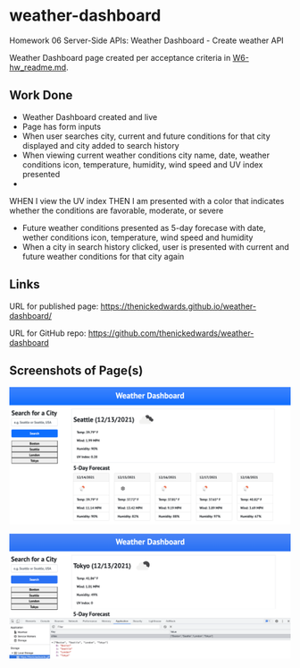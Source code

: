 # weather-dashboard
Homework 06 Server-Side APIs: Weather Dashboard - Create weather API

Weather Dashboard page created per acceptance criteria in [W6-hw_readme.md](W6-hw_readme.md).

## Work Done
* Weather Dashboard created and live
* Page has form inputs
* When user searches city, current and future conditions for that city displayed and city added to search history
* When viewing current weather conditions city name, date, weather conditions icon, temperature, humidity, wind speed and UV index presented
* 
WHEN I view the UV index
THEN I am presented with a color that indicates whether the conditions are favorable, moderate, or severe
* Future weather conditions presented as 5-day forecase with date, wether conditions icon, temperature, wind speed and humidity
* When a city in search history clicked, user is presented with current and future weather conditions for that city again

## Links
URL for published page: https://thenickedwards.github.io/weather-dashboard/

URL for GitHub repo: https://github.com/thenickedwards/weather-dashboard

## Screenshots of Page(s)
![Screenshot of Nick Edwards' Weather Dashboard webpage.](WD_screenshot-main.png)

![Screenshot of Nick Edwards' Weather Dashboard webpage with local storage data.](WD_screenshot-localstorage.png)